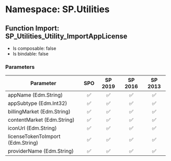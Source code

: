 # Namespace: SP.Utilities

## Function Import: SP_Utilities_Utility_ImportAppLicense

- Is composable: false
- Is bindable: false

### Parameters

Parameter | SPO | SP 2019 | SP 2016 | SP 2013
----------|:---:|:-------:|:-------:|:-------:
appName (Edm.String) | ✅ | ✅ | ✅ | ✅
appSubtype (Edm.Int32) | ✅ | ✅ | ✅ | ✅
billingMarket (Edm.String) | ✅ | ✅ | ✅ | ✅
contentMarket (Edm.String) | ✅ | ✅ | ✅ | ✅
iconUrl (Edm.String) | ✅ | ✅ | ✅ | ✅
licenseTokenToImport (Edm.String) | ✅ | ✅ | ✅ | ✅
providerName (Edm.String) | ✅ | ✅ | ✅ | ✅